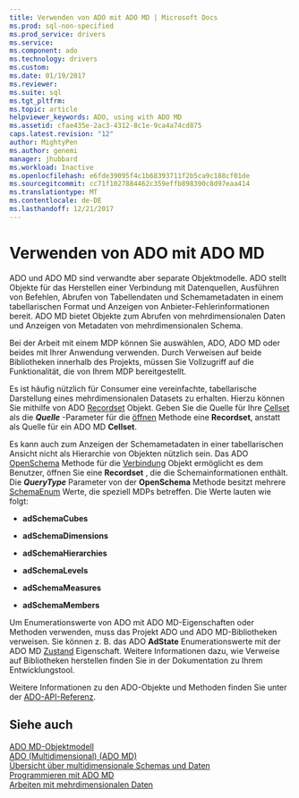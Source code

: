 ```yaml
---
title: Verwenden von ADO mit ADO MD | Microsoft Docs
ms.prod: sql-non-specified
ms.prod_service: drivers
ms.service: 
ms.component: ado
ms.technology: drivers
ms.custom: 
ms.date: 01/19/2017
ms.reviewer: 
ms.suite: sql
ms.tgt_pltfrm: 
ms.topic: article
helpviewer_keywords: ADO, using with ADO MD
ms.assetid: cfae435e-2ac3-4312-8c1e-9ca4a74cd875
caps.latest.revision: "12"
author: MightyPen
ms.author: genemi
manager: jhubbard
ms.workload: Inactive
ms.openlocfilehash: e6fde39095f4c1b68393711f2b5ca9c188cf01de
ms.sourcegitcommit: cc71f1027884462c359effb898390c8d97eaa414
ms.translationtype: MT
ms.contentlocale: de-DE
ms.lasthandoff: 12/21/2017
---
```

# <a name="using-ado-with-ado-md"></a>Verwenden von ADO mit ADO MD
ADO und ADO MD sind verwandte aber separate Objektmodelle. ADO stellt Objekte für das Herstellen einer Verbindung mit Datenquellen, Ausführen von Befehlen, Abrufen von Tabellendaten und Schemametadaten in einem tabellarischen Format und Anzeigen von Anbieter-Fehlerinformationen bereit. ADO MD bietet Objekte zum Abrufen von mehrdimensionalen Daten und Anzeigen von Metadaten von mehrdimensionalen Schema.  
  
 Bei der Arbeit mit einem MDP können Sie auswählen, ADO, ADO MD oder beides mit Ihrer Anwendung verwenden. Durch Verweisen auf beide Bibliotheken innerhalb des Projekts, müssen Sie Vollzugriff auf die Funktionalität, die von Ihrem MDP bereitgestellt.  
  
 Es ist häufig nützlich für Consumer eine vereinfachte, tabellarische Darstellung eines mehrdimensionalen Datasets zu erhalten. Hierzu können Sie mithilfe von ADO [Recordset](../../../ado/reference/ado-api/recordset-object-ado.md) Objekt. Geben Sie die Quelle für Ihre [Cellset](../../../ado/reference/ado-md-api/cellset-object-ado-md.md) als die ***Quelle*** -Parameter für die [öffnen](../../../ado/reference/ado-api/open-method-ado-recordset.md) Methode eine **Recordset**, anstatt als Quelle für ein ADO MD **Cellset**.  
  
 Es kann auch zum Anzeigen der Schemametadaten in einer tabellarischen Ansicht nicht als Hierarchie von Objekten nützlich sein. Das ADO [OpenSchema](../../../ado/reference/ado-api/openschema-method.md) Methode für die [Verbindung](../../../ado/reference/ado-api/connection-object-ado.md) Objekt ermöglicht es dem Benutzer, öffnen Sie eine **Recordset** , die die Schemainformationen enthält. Die ***QueryType*** Parameter von der **OpenSchema** Methode besitzt mehrere [SchemaEnum](../../../ado/reference/ado-api/schemaenum.md) Werte, die speziell MDPs betreffen. Die Werte lauten wie folgt:  
  
-   **adSchemaCubes**  
  
-   **adSchemaDimensions**  
  
-   **adSchemaHierarchies**  
  
-   **adSchemaLevels**  
  
-   **adSchemaMeasures**  
  
-   **adSchemaMembers**  
  
 Um Enumerationswerte von ADO mit ADO MD-Eigenschaften oder Methoden verwenden, muss das Projekt ADO und ADO MD-Bibliotheken verweisen. Sie können z. B. das ADO **AdState** Enumerationswerte mit der ADO MD [Zustand](../../../ado/reference/ado-md-api/state-property-ado-md.md) Eigenschaft. Weitere Informationen dazu, wie Verweise auf Bibliotheken herstellen finden Sie in der Dokumentation zu Ihrem Entwicklungstool.  
  
 Weitere Informationen zu den ADO-Objekte und Methoden finden Sie unter der [ADO-API-Referenz](../../../ado/reference/ado-api/ado-api-reference.md).  
  
## <a name="see-also"></a>Siehe auch  
 [ADO MD-Objektmodell](../../../ado/reference/ado-md-api/ado-md-object-model.md)   
 [ADO (Multidimensional) (ADO MD)](../../../ado/guide/multidimensional/ado-multidimensional-ado-md.md)   
 [Übersicht über multidimensionale Schemas und Daten](../../../ado/guide/multidimensional/overview-of-multidimensional-schemas-and-data.md)   
 [Programmieren mit ADO MD](../../../ado/guide/multidimensional/programming-with-ado-md.md)   
 [Arbeiten mit mehrdimensionalen Daten](../../../ado/guide/multidimensional/working-with-multidimensional-data.md)
